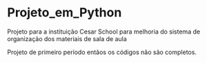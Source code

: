 # Projeto_em_Python
Projeto para a instituição Cesar School para melhoria do sistema de organização dos materiais de sala de aula

Projeto de primeiro período entãos os códigos não são completos.
